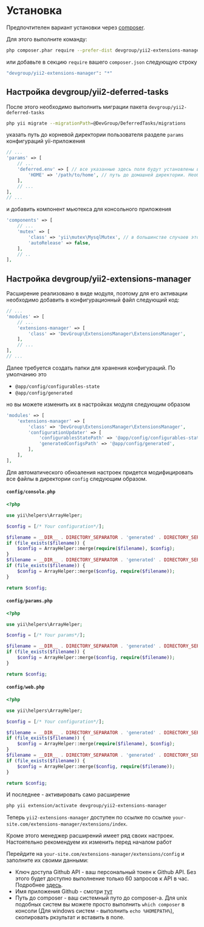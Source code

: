 Установка
=========

Предпочтителен вариант установки через [composer](http://getcomposer.org/download/).

Для этого выполните команду:

```bash
php composer.phar require --prefer-dist devgroup/yii2-extensions-manager "*"
```

или добавьте в секцию `require` вашего `composer.json` следующую строку

```bash
"devgroup/yii2-extensions-manager": "*"
```

## Настройка devgroup/yii2-deferred-tasks

После этого необходимо выполнить миграции пакета `devgroup/yii2-deferred-tasks`

```bash
php yii migrate --migrationPath=@DevGroup/DeferredTasks/migrations
```

указать путь до корневой директории пользователя разделе `params` конфигураций yii-приложения

```php
// ...
'params' => [
    // ...
    'deferred.env' => [ // все указанные здесь поля будут установлены в виде параметров окружения для выполняемого скрипта
        'HOME' => '/path/to/home', // путь до домашней директории. Необходим для корректной работы composer-а
    ],
    // ...
],
// ...
```

и добавить компонент мьютекса для консольного приложения

```php
'components' => [
    // ...
    'mutex' => [
        'class' => 'yii\mutex\MysqlMutex', // в большинстве случаев это MySQL
        'autoRelease' => false,
    ],
    // ..
],
```

## Настройка devgroup/yii2-extensions-manager

Расширение реализовано в виде модуля, поэтому для его активации необходимо добавить в конфигурационный файл следующий код:

```php
// ...
'modules' => [
    // ...
    'extensions-manager' => [
        'class' => 'DevGroup\ExtensionsManager\ExtensionsManager',
    ],
    // ...
],
// ...
```

Далее требуется создать папки для хранения конфигураций. По умолчанию это

- `@app/config/configurables-state`
- `@app/config/generated`

но вы можете изменить их в настройках модуля следующим образом

```php
'modules' => [
    'extensions-manager' => [
        'class' => 'DevGroup\ExtensionsManager\ExtensionsManager',
        'configurationUpdater' => [
            'configurablesStatePath' => '@app/config/configurables-state',
            'generatedConfigsPath' => '@app/config/generated',
        ],
    ],
],
```

Для автоматического обноаления настроек придется модифицировать все файлы в директории `config` следующим образом.

#### `config/console.php`

```php
<?php

use yii\helpers\ArrayHelper;

$config = [/* Your configuration*/];

$filename = __DIR__ . DIRECTORY_SEPARATOR . 'generated' . DIRECTORY_SEPARATOR . 'common-generated.php';
if (file_exists($filename)) {
    $config = ArrayHelper::merge(require($filename), $config);
}
$filename = __DIR__ . DIRECTORY_SEPARATOR . 'generated' . DIRECTORY_SEPARATOR . 'console-generated.php';
if (file_exists($filename)) {
    $config = ArrayHelper::merge($config, require($filename));
}

return $config;
```

#### `config/params.php`

```php
<?php

use yii\helpers\ArrayHelper;

$config = [/* Your params*/];

$filename = __DIR__ . DIRECTORY_SEPARATOR . 'generated' . DIRECTORY_SEPARATOR . 'params-generated.php';
if (file_exists($filename)) {
    $config = ArrayHelper::merge($config, require($filename));
}

return $config;
```

#### `config/web.php`

```php
<?php

use yii\helpers\ArrayHelper;

$config = [/* Your configuration*/];

$filename = __DIR__ . DIRECTORY_SEPARATOR . 'generated' . DIRECTORY_SEPARATOR . 'common-generated.php';
if (file_exists($filename)) {
    $config = ArrayHelper::merge(require($filename), $config);
}
$filename = __DIR__ . DIRECTORY_SEPARATOR . 'generated' . DIRECTORY_SEPARATOR . 'web-generated.php';
if (file_exists($filename)) {
    $config = ArrayHelper::merge($config, require($filename));
}

return $config;
```

И последнее - активировать само расширение

```bash
php yii extension/activate devgroup/yii2-extensions-manager
```

Теперь `yii2-extensions-manager` доступен по ссылке по ссылке `your-site.com/extensions-manager/extensions/index`.

Кроме этого менеджер расширений имеет ряд своих настроек. Настоятельно рекомендуем их изменить перед началом работ

Перейдите на `your-site.com/extensions-manager/extensions/config` и заполните их своими данными:

- Ключ доступа Github API - ваш персональный токен к Github API. Без этого будет доступно выполнение только 60 запросов к API в час.
  Подробнее [здесь](https://developer.github.com/v3/#rate-limiting).   
- Имя приложения Github - смотри [тут](https://developer.github.com/v3/#user-agent-required)
- Путь до composer - ваш системный путо до composer-а.
  Для unix подобных систем вы можете просто выполнить `which composer` в консоли (Для windows систем - выполнить `echo %HOMEPATH%`), скопировать ркзультат и вставить в поле.
